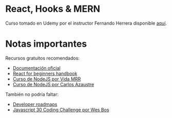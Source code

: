 # React, Hooks & MERN
Curso tomado en Udemy por el instructor Fernando Herrera disponible [aquí](https://www.udemy.com/course/react-cero-experto/).

# Notas importantes
Recursos gratuitos recomendados:
- [Documentación oficial](https://reactjs.org/)
- [React for beginners handbook](https://www.freecodecamp.org/news/react-beginner-handbook)
- [Curso de NodeJS por Vida MRR](https://www.youtube.com/playlist?list=PLvRPaExkZHFn_EGzNOXsWqtAAGl8ZCbUo)
- [Curso de NodeJS por Carlos Azaustre](https://www.youtube.com/playlist?list=PLUdlARNXMVkk7E88zOrphPyGdS50Tadlr)

También no podría faltar:
- [Developer roadmaps](https://roadmap.sh/)
- [Javascript 30 Coding Challenge por Wes Bos](https://javascript30.com/)